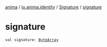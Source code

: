 [anima](../../index.md) / [io.anima.identity](../index.md) / [Signature](index.md) / [signature](./signature.md)

# signature

`val signature: `[`ByteArray`](https://kotlinlang.org/api/latest/jvm/stdlib/kotlin/-byte-array/index.html)
